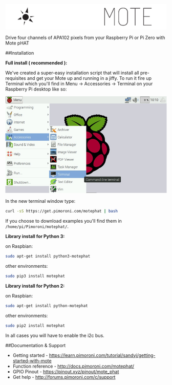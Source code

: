 ![Mote](mote-logo.png)

Drive four channels of APA102 pixels from your Raspberry Pi or Pi Zero with Mote pHAT

##Installation

**Full install ( recommended ):**

We've created a super-easy installation script that will install all pre-requisites and get your Mote up and running in a jiffy. To run it fire up Terminal which you'll find in Menu -> Accessories -> Terminal on your Raspberry Pi desktop like so:

![Finding the terminal](terminal.jpg)

In the new terminal window type:

```bash
curl -sS https://get.pimoroni.com/motephat | bash
```

If you choose to download examples you'll find them in `/home/pi/Pimoroni/motephat/`.

**Library install for Python 3:**

on Raspbian:

```bash
sudo apt-get install python3-motephat
```
other environments: 

```bash
sudo pip3 install motephat
```

**Library install for Python 2:**

on Raspbian:

```bash
sudo apt-get install python-motephat
```
other environments: 

```bash
sudo pip2 install motephat
```

In all cases you will have to enable the i2c bus.


##Documentation & Support

* Getting started - https://learn.pimoroni.com/tutorial/sandyj/getting-started-with-mote
* Function reference - http://docs.pimoroni.com/motephat/
* GPIO Pinout - https://pinout.xyz/pinout/mote_phat
* Get help - http://forums.pimoroni.com/c/support
